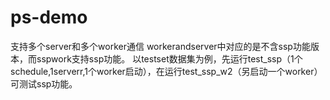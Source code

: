 # ps-demo
支持多个server和多个worker通信
workerandserver中对应的是不含ssp功能版本，而sspwork支持ssp功能。
以testset数据集为例，先运行test_ssp（1个schedule,1serverr,1个worker启动），在运行test_ssp_w2（另启动一个worker）可测试ssp功能。 
